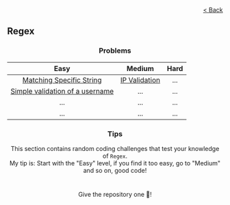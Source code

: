 <p align="right">
  <a href="../../README.md">< Back</a>
</p>

<h2>Regex</h2>

<h3 align="center">Problems</h3>

<div align="center">

| Easy 	| Medium 	| Hard 	|
|:---:	|:---:	|:---:	|
| [Matching Specific String](./matching-specific-string/problem.md)	| [IP Validation](./ip-validation/problem.md) | ... |
| [Simple validation of a username](./simple-validation-of-a-username/problem.md) | ... | ... |
| ... | ... | ... |
| ... | ... | ... |

</div>

<h3 align="center">Tips</h3>

<p align="center">This section contains random coding challenges that test your knowledge of <code>Regex</code>.<br> My tip is: Start with the "Easy" level, if you find it too easy, go to "Medium" and so on, good code!</p>

#

<p align="center">Give the repository one 🌟!<p>
